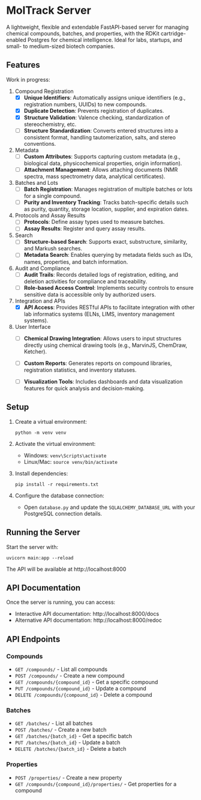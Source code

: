 # MolTrack Server

A lightweight, flexible and extendable FastAPI-based server for managing chemical compounds, batches, and properties, with the RDKit cartridge-enabled Postgres for chemical intelligence. Ideal for labs, startups, and small- to medium-sized biotech companies.

## Features

Work in progress:

1. Compound Registration
    * [x] **Unique Identifiers**: Automatically assigns unique identifiers (e.g., registration numbers, UUIDs) to new compounds.
    * [x] **Duplicate Detection**: Prevents registration of duplicates.
    * [x] **Structure Validation**: Valence checking, standardization of stereochemistry, etc.
    * [ ] **Structure Standardization**: Converts entered structures into a consistent format, handling tautomerization, salts, and stereo conventions.
2. Metadata
    * [ ] **Custom Attributes**: Supports capturing custom metadata (e.g., biological data, physicochemical properties, origin information).
    * [ ] **Attachment Management**: Allows attaching documents (NMR spectra, mass spectrometry data, analytical certificates).
3. Batches and Lots
    * [ ] **Batch Registration**: Manages registration of multiple batches or lots for a single compound.
    * [ ] **Purity and Inventory Tracking**: Tracks batch-specific details such as purity, quantity, storage location, supplier, and expiration dates.
4. Protocols and Assay Results
    * [ ] **Protocols**: Define assay types used to measure batches.
    * [ ] **Assay Results**: Register and query assay results.
5. Search
    * [ ] **Structure-based Search**: Supports exact, substructure, similarity, and Markush searches.
    * [ ] **Metadata Search**: Enables querying by metadata fields such as IDs, names, properties, and batch information.
6. Audit and Compliance
    * [ ] **Audit Trails**: Records detailed logs of registration, editing, and deletion activities for compliance and traceability.
    * [ ] **Role-based Access Control**: Implements security controls to ensure sensitive data is accessible only by authorized users.
7. Integration and APIs
    * [x] **API Access**: Provides RESTful APIs to facilitate integration with other lab informatics systems (ELNs, LIMS, inventory management systems).
9. User Interface
    * [ ] **Chemical Drawing Integration**: Allows users to input structures directly using chemical drawing tools (e.g., MarvinJS, ChemDraw, Ketcher).
    * [ ] **Custom Reports**: Generates reports on compound libraries, registration statistics, and inventory statuses.
    * [ ] **Visualization Tools**: Includes dashboards and data visualization features for quick analysis and decision-making.



## Setup

1. Create a virtual environment:
   ```
   python -m venv venv
   ```

2. Activate the virtual environment:
   - Windows: `venv\Scripts\activate`
   - Linux/Mac: `source venv/bin/activate`

3. Install dependencies:
   ```
   pip install -r requirements.txt
   ```

4. Configure the database connection:
   - Open `database.py` and update the `SQLALCHEMY_DATABASE_URL` with your PostgreSQL connection details.

## Running the Server

Start the server with:

```
uvicorn main:app --reload
```

The API will be available at http://localhost:8000

## API Documentation

Once the server is running, you can access:
- Interactive API documentation: http://localhost:8000/docs
- Alternative API documentation: http://localhost:8000/redoc


## API Endpoints

### Compounds
- `GET /compounds/` - List all compounds
- `POST /compounds/` - Create a new compound
- `GET /compounds/{compound_id}` - Get a specific compound
- `PUT /compounds/{compound_id}` - Update a compound
- `DELETE /compounds/{compound_id}` - Delete a compound

### Batches
- `GET /batches/` - List all batches
- `POST /batches/` - Create a new batch
- `GET /batches/{batch_id}` - Get a specific batch
- `PUT /batches/{batch_id}` - Update a batch
- `DELETE /batches/{batch_id}` - Delete a batch

### Properties
- `POST /properties/` - Create a new property
- `GET /compounds/{compound_id}/properties/` - Get properties for a compound 
